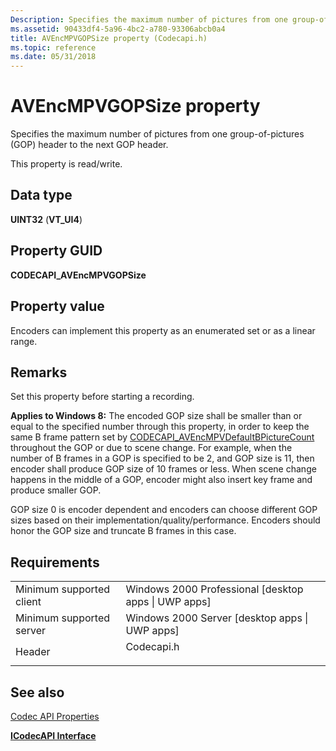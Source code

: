 ```yaml
---
Description: Specifies the maximum number of pictures from one group-of-pictures (GOP) header to the next GOP header.
ms.assetid: 90433df4-5a96-4bc2-a780-93306abcb0a4
title: AVEncMPVGOPSize property (Codecapi.h)
ms.topic: reference
ms.date: 05/31/2018
---
```


# AVEncMPVGOPSize property

Specifies the maximum number of pictures from one group-of-pictures (GOP) header to the next GOP header.

This property is read/write.

## Data type

**UINT32** (**VT\_UI4**)

## Property GUID

**CODECAPI\_AVEncMPVGOPSize**

## Property value

Encoders can implement this property as an enumerated set or as a linear range.

## Remarks

Set this property before starting a recording.

**Applies to Windows 8:** The encoded GOP size shall be smaller than or equal to the specified number through this property, in order to keep the same B frame pattern set by [CODECAPI\_AVEncMPVDefaultBPictureCount](avencmpvdefaultbpicturecount-property.md) throughout the GOP or due to scene change. For example, when the number of B frames in a GOP is specified to be 2, and GOP size is 11, then encoder shall produce GOP size of 10 frames or less. When scene change happens in the middle of a GOP, encoder might also insert key frame and produce smaller GOP.

GOP size 0 is encoder dependent and encoders can choose different GOP sizes based on their implementation/quality/performance. Encoders should honor the GOP size and truncate B frames in this case.

## Requirements



|                                     |                                                                                       |
|-------------------------------------|---------------------------------------------------------------------------------------|
| Minimum supported client<br/> | Windows 2000 Professional \[desktop apps \| UWP apps\]<br/>                     |
| Minimum supported server<br/> | Windows 2000 Server \[desktop apps \| UWP apps\]<br/>                           |
| Header<br/>                   | <dl> <dt>Codecapi.h</dt> </dl> |



## See also

<dl> <dt>

[Codec API Properties](codec-api-properties.md)
</dt> <dt>

[**ICodecAPI Interface**](/windows/desktop/api/Strmif/nn-strmif-icodecapi)
</dt> </dl>

 

 





